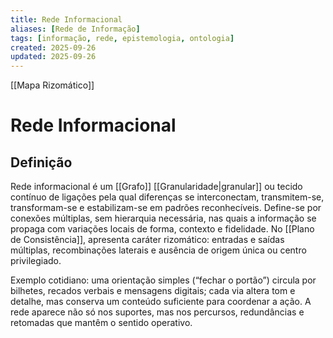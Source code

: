 ```yaml
---
title: Rede Informacional
aliases: [Rede de Informação]
tags: [informação, rede, epistemologia, ontologia]
created: 2025-09-26
updated: 2025-09-26
---
```

[[Mapa Rizomático]]

# Rede Informacional

## Definição

Rede informacional é um [[Grafo]] [[Granularidade|granular]] ou tecido contínuo de ligações pela qual diferenças se interconectam, transmitem-se, transformam-se e estabilizam-se em padrões reconhecíveis. Define-se por conexões múltiplas, sem hierarquia necessária, nas quais a informação se propaga com variações locais de forma, contexto e fidelidade. No [[Plano de Consistência]], apresenta caráter rizomático: entradas e saídas múltiplas, recombinações laterais e ausência de origem única ou centro privilegiado.

Exemplo cotidiano: uma orientação simples (“fechar o portão”) circula por bilhetes, recados verbais e mensagens digitais; cada via altera tom e detalhe, mas conserva um conteúdo suficiente para coordenar a ação. A rede aparece não só nos suportes, mas nos percursos, redundâncias e retomadas que mantêm o sentido operativo.